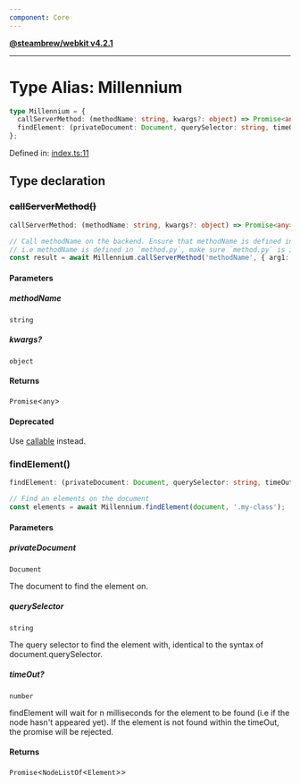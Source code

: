 ```yaml
---
component: Core
---
```


[**@steambrew/webkit v4.2.1**](../README.md)

***

# Type Alias: Millennium

```ts
type Millennium = {
  callServerMethod: (methodName: string, kwargs?: object) => Promise<any>;
  findElement: (privateDocument: Document, querySelector: string, timeOut?: number) => Promise<NodeListOf<Element>>;
};
```

Defined in: [index.ts:11](https://github.com/SteamClientHomebrew/SDK/blob/main/webkit/src/index.ts#L11)

## Type declaration

### ~~callServerMethod()~~

```ts
callServerMethod: (methodName: string, kwargs?: object) => Promise<any>;
```

```typescript
// Call methodName on the backend. Ensure that methodName is defined in the entry point of the backend.
// i.e methodName is defined in `method.py`, make sure `method.py` is imported in your entry point `main.py`
const result = await Millennium.callServerMethod('methodName', { arg1: 'value' });
```

#### Parameters

##### methodName

`string`

##### kwargs?

`object`

#### Returns

`Promise`\<`any`\>

#### Deprecated

Use [callable](../functions/callable.md) instead.

### findElement()

```ts
findElement: (privateDocument: Document, querySelector: string, timeOut?: number) => Promise<NodeListOf<Element>>;
```

```typescript
// Find an elements on the document
const elements = await Millennium.findElement(document, '.my-class');
```

#### Parameters

##### privateDocument

`Document`

The document to find the element on.

##### querySelector

`string`

The query selector to find the element with, identical to the syntax of document.querySelector.

##### timeOut?

`number`

findElement will wait for n milliseconds for the element to be found (i.e if the node hasn't appeared yet). If the element is not found within the timeOut, the promise will be rejected.

#### Returns

`Promise`\<`NodeListOf`\<`Element`\>\>
